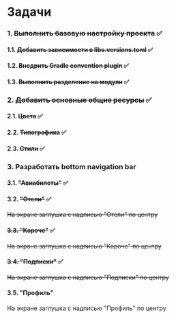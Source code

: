 # Задачи
### 1. ~~Выполнить базовую настройку проекта~~ ✅
#### 1.1. ~~Добавить зависимости в libs.versions.toml~~ ✅
#### 1.2. ~~Внедрить Gradle convention plugin~~ ✅
#### 1.3. ~~Выполнить разделение на модули~~ ✅
### 2. ~~Добавить основные общие ресурсы~~ ✅
#### 2.1. ~~Цвета~~ ✅
#### 2.2. ~~Типографика~~ ✅
#### 2.3. ~~Стили~~ ✅
### 3. Разработать bottom navigation bar
#### 3.1. ~~"Авиабилеты"~~ ✅
#### 3.2. ~~"Отели"~~ ✅
~~На экране заглушка с надписью "Отели" по центру~~
#### ~~3.3. "Короче"~~ ✅
~~На экране заглушка с надписью "Короче" по центру~~
#### ~~3.4. "Подписки"~~ ✅
~~На экране заглушка с надписью "Подписки" по центру~~
#### 3.5. "Профиль"
На экране заглушка с надписью "Профиль" по центру
